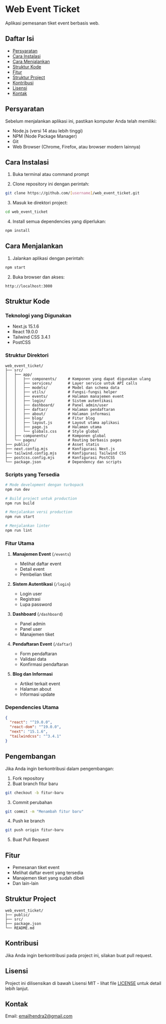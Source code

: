 # Web Event Ticket

Aplikasi pemesanan tiket event berbasis web.

## Daftar Isi
- [Persyaratan](#persyaratan)
- [Cara Instalasi](#cara-instalasi)
- [Cara Menjalankan](#cara-menjalankan)
- [Struktur Kode](#struktur-kode)
- [Fitur](#fitur)
- [Struktur Project](#struktur-project)
- [Kontribusi](#kontribusi)
- [Lisensi](#lisensi)
- [Kontak](#kontak)

## Persyaratan
Sebelum menjalankan aplikasi ini, pastikan komputer Anda telah memiliki:
- Node.js (versi 14 atau lebih tinggi)
- NPM (Node Package Manager)
- Git
- Web Browser (Chrome, Firefox, atau browser modern lainnya)

## Cara Instalasi

1. Buka terminal atau command prompt

2. Clone repository ini dengan perintah:
```bash
git clone https://github.com/[username]/web_event_ticket.git
```

3. Masuk ke direktori project:
```bash
cd web_event_ticket
```

4. Install semua dependencies yang diperlukan:
```bash
npm install
```

## Cara Menjalankan

1. Jalankan aplikasi dengan perintah:
```bash
npm start
```

2. Buka browser dan akses:
```
http://localhost:3000
```

## Struktur Kode

### Teknologi yang Digunakan
- Next.js 15.1.6
- React 19.0.0
- Tailwind CSS 3.4.1
- PostCSS

### Struktur Direktori
```
web_event_ticket/
├── src/
│   ├── app/
│   │   ├── components/     # Komponen yang dapat digunakan ulang
│   │   ├── services/       # Layer service untuk API calls
│   │   ├── models/         # Model dan schema data
│   │   ├── utils/          # Fungsi-fungsi helper
│   │   ├── events/         # Halaman manajemen event
│   │   ├── login/          # Sistem autentikasi
│   │   ├── dashboard/      # Panel admin/user
│   │   ├── daftar/         # Halaman pendaftaran
│   │   ├── about/          # Halaman informasi
│   │   ├── blog/           # Fitur blog
│   │   ├── layout.js       # Layout utama aplikasi
│   │   ├── page.js         # Halaman utama
│   │   └── globals.css     # Style global
│   ├── components/         # Komponen global
│   └── pages/              # Routing berbasis pages
├── public/                 # Asset statis
├── next.config.mjs         # Konfigurasi Next.js
├── tailwind.config.mjs     # Konfigurasi Tailwind CSS
├── postcss.config.mjs      # Konfigurasi PostCSS
└── package.json            # Dependency dan scripts
```

### Scripts yang Tersedia
```bash
# Mode development dengan turbopack
npm run dev

# Build project untuk production
npm run build

# Menjalankan versi production
npm run start

# Menjalankan linter
npm run lint
```

### Fitur Utama
1. **Manajemen Event** (`/events`)
   - Melihat daftar event
   - Detail event
   - Pembelian tiket

2. **Sistem Autentikasi** (`/login`)
   - Login user
   - Registrasi
   - Lupa password

3. **Dashboard** (`/dashboard`)
   - Panel admin
   - Panel user
   - Manajemen tiket

4. **Pendaftaran Event** (`/daftar`)
   - Form pendaftaran
   - Validasi data
   - Konfirmasi pendaftaran

5. **Blog dan Informasi**
   - Artikel terkait event
   - Halaman about
   - Informasi update

### Dependencies Utama
```json
{
  "react": "^19.0.0",
  "react-dom": "^19.0.0",
  "next": "15.1.6",
  "tailwindcss": "^3.4.1"
}
```

## Pengembangan
Jika Anda ingin berkontribusi dalam pengembangan:

1. Fork repository
2. Buat branch fitur baru
```bash
git checkout -b fitur-baru
```
3. Commit perubahan
```bash
git commit -m "Menambah fitur baru"
```
4. Push ke branch
```bash
git push origin fitur-baru
```
5. Buat Pull Request

## Fitur
- Pemesanan tiket event
- Melihat daftar event yang tersedia
- Manajemen tiket yang sudah dibeli
- Dan lain-lain

## Struktur Project
```
web_event_ticket/
├── public/
├── src/
├── package.json
└── README.md
```

## Kontribusi
Jika Anda ingin berkontribusi pada project ini, silakan buat pull request.

## Lisensi
Project ini dilisensikan di bawah Lisensi MIT - lihat file [LICENSE](LICENSE) untuk detail lebih lanjut.

## Kontak
Email: emailhendra2@gmail.com
